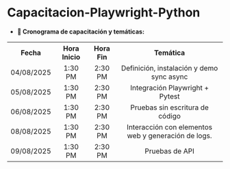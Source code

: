 # Capacitacion-Playwright-Python

* **:calendar: Cronograma de capacitación y temáticas:**

<table>
  <tr>
    <th style="text-align:center;">Fecha</th>
    <th style="text-align:center;">Hora Inicio</th>
    <th style="text-align:center;">Hora Fin</th>
    <th style="text-align:center;">Temática</th>
  </tr>
  <tr>
    <td style="text-align:center;">04/08/2025</td>
    <td style="text-align:center;">1:30 PM</td>
    <td style="text-align:center;">2:30 PM</td>
    <td style="text-align:center;">Definición, instalación y demo sync async</td>
  </tr>
  <tr>
    <td style="text-align:center;">05/08/2025</td>
    <td style="text-align:center;">1:30 PM</td>
    <td style="text-align:center;">2:30 PM</td>
    <td style="text-align:center;">Integración Playwright + Pytest</td>
  </tr>
  <tr>
    <td style="text-align:center;">06/08/2025</td>
    <td style="text-align:center;">1:30 PM</td>
    <td style="text-align:center;">2:30 PM</td>
    <td style="text-align:center;">Pruebas sin escritura de código</td>
  </tr>
  <tr>
    <td style="text-align:center;">08/08/2025</td>
    <td style="text-align:center;">1:30 PM</td>
    <td style="text-align:center;">2:30 PM</td>
    <td style="text-align:center;">Interacción con elementos web y generación de logs.</td>
  </tr>
  <tr>
    <td style="text-align:center;">09/08/2025</td>
    <td style="text-align:center;">1:30 PM</td>
    <td style="text-align:center;">2:30 PM</td>
    <td style="text-align:center;">Pruebas de API</td>
  </tr>
</table>
